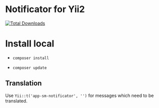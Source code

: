 # Notificator for Yii2

[![Total Downloads](https://img.shields.io/packagist/dt/sorokinmedia/yii2-notificator.svg)](https://packagist.org/packages/sorokinmedia/yii2-notificator)

# Install local

- `composer install`

- `composer update`

## Translation

Use `Yii::t('app-sm-notificator', '')` for messages which need to be translated.
